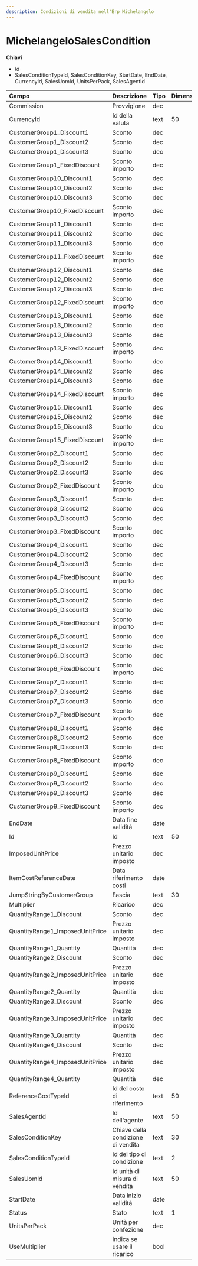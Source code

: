 ```yaml
---
description: Condizioni di vendita nell'Erp Michelangelo
---
```


# MichelangeloSalesCondition

**Chiavi**

* _Id_
* SalesConditionTypeId, SalesConditionKey, StartDate, EndDate, CurrencyId, SalesUomId, UnitsPerPack, SalesAgentId

| Campo | Descrizione | Tipo | Dimensione |
| :--- | :--- | :--- | :--- |
| Commission | Provvigione | dec |  |
| CurrencyId | Id della valuta | text | 50 |
| CustomerGroup1\_Discount1 | Sconto | dec |  |
| CustomerGroup1\_Discount2 | Sconto | dec |  |
| CustomerGroup1\_Discount3 | Sconto | dec |  |
| CustomerGroup1\_FixedDiscount | Sconto importo | dec |  |
| CustomerGroup10\_Discount1 | Sconto | dec |  |
| CustomerGroup10\_Discount2 | Sconto | dec |  |
| CustomerGroup10\_Discount3 | Sconto | dec |  |
| CustomerGroup10\_FixedDiscount | Sconto importo | dec |  |
| CustomerGroup11\_Discount1 | Sconto | dec |  |
| CustomerGroup11\_Discount2 | Sconto | dec |  |
| CustomerGroup11\_Discount3 | Sconto | dec |  |
| CustomerGroup11\_FixedDiscount | Sconto importo | dec |  |
| CustomerGroup12\_Discount1 | Sconto | dec |  |
| CustomerGroup12\_Discount2 | Sconto | dec |  |
| CustomerGroup12\_Discount3 | Sconto | dec |  |
| CustomerGroup12\_FixedDiscount | Sconto importo | dec |  |
| CustomerGroup13\_Discount1 | Sconto | dec |  |
| CustomerGroup13\_Discount2 | Sconto | dec |  |
| CustomerGroup13\_Discount3 | Sconto | dec |  |
| CustomerGroup13\_FixedDiscount | Sconto importo | dec |  |
| CustomerGroup14\_Discount1 | Sconto | dec |  |
| CustomerGroup14\_Discount2 | Sconto | dec |  |
| CustomerGroup14\_Discount3 | Sconto | dec |  |
| CustomerGroup14\_FixedDiscount | Sconto importo | dec |  |
| CustomerGroup15\_Discount1 | Sconto | dec |  |
| CustomerGroup15\_Discount2 | Sconto | dec |  |
| CustomerGroup15\_Discount3 | Sconto | dec |  |
| CustomerGroup15\_FixedDiscount | Sconto importo | dec |  |
| CustomerGroup2\_Discount1 | Sconto | dec |  |
| CustomerGroup2\_Discount2 | Sconto | dec |  |
| CustomerGroup2\_Discount3 | Sconto | dec |  |
| CustomerGroup2\_FixedDiscount | Sconto importo | dec |  |
| CustomerGroup3\_Discount1 | Sconto | dec |  |
| CustomerGroup3\_Discount2 | Sconto | dec |  |
| CustomerGroup3\_Discount3 | Sconto | dec |  |
| CustomerGroup3\_FixedDiscount | Sconto importo | dec |  |
| CustomerGroup4\_Discount1 | Sconto | dec |  |
| CustomerGroup4\_Discount2 | Sconto | dec |  |
| CustomerGroup4\_Discount3 | Sconto | dec |  |
| CustomerGroup4\_FixedDiscount | Sconto importo | dec |  |
| CustomerGroup5\_Discount1 | Sconto | dec |  |
| CustomerGroup5\_Discount2 | Sconto | dec |  |
| CustomerGroup5\_Discount3 | Sconto | dec |  |
| CustomerGroup5\_FixedDiscount | Sconto importo | dec |  |
| CustomerGroup6\_Discount1 | Sconto | dec |  |
| CustomerGroup6\_Discount2 | Sconto | dec |  |
| CustomerGroup6\_Discount3 | Sconto | dec |  |
| CustomerGroup6\_FixedDiscount | Sconto importo | dec |  |
| CustomerGroup7\_Discount1 | Sconto | dec |  |
| CustomerGroup7\_Discount2 | Sconto | dec |  |
| CustomerGroup7\_Discount3 | Sconto | dec |  |
| CustomerGroup7\_FixedDiscount | Sconto importo | dec |  |
| CustomerGroup8\_Discount1 | Sconto | dec |  |
| CustomerGroup8\_Discount2 | Sconto | dec |  |
| CustomerGroup8\_Discount3 | Sconto | dec |  |
| CustomerGroup8\_FixedDiscount | Sconto importo | dec |  |
| CustomerGroup9\_Discount1 | Sconto | dec |  |
| CustomerGroup9\_Discount2 | Sconto | dec |  |
| CustomerGroup9\_Discount3 | Sconto | dec |  |
| CustomerGroup9\_FixedDiscount | Sconto importo | dec |  |
| EndDate | Data fine validità | date |  |
| Id | Id | text | 50 |
| ImposedUnitPrice | Prezzo unitario imposto | dec |  |
| ItemCostReferenceDate | Data riferimento costi | date |  |
| JumpStringByCustomerGroup | Fascia | text | 30 |
| Multiplier | Ricarico | dec |  |
| QuantityRange1\_Discount | Sconto | dec |  |
| QuantityRange1\_ImposedUnitPrice | Prezzo unitario imposto | dec |  |
| QuantityRange1\_Quantity | Quantità | dec |  |
| QuantityRange2\_Discount | Sconto | dec |  |
| QuantityRange2\_ImposedUnitPrice | Prezzo unitario imposto | dec |  |
| QuantityRange2\_Quantity | Quantità | dec |  |
| QuantityRange3\_Discount | Sconto | dec |  |
| QuantityRange3\_ImposedUnitPrice | Prezzo unitario imposto | dec |  |
| QuantityRange3\_Quantity | Quantità | dec |  |
| QuantityRange4\_Discount | Sconto | dec |  |
| QuantityRange4\_ImposedUnitPrice | Prezzo unitario imposto | dec |  |
| QuantityRange4\_Quantity | Quantità | dec |  |
| ReferenceCostTypeId | Id del costo di riferimento | text | 50 |
| SalesAgentId | Id dell'agente | text | 50 |
| SalesConditionKey | Chiave della condizione di vendita | text | 30 |
| SalesConditionTypeId | Id del tipo di condizione | text | 2 |
| SalesUomId | Id unità di misura di vendita | text | 50 |
| StartDate | Data inizio validità | date |  |
| Status | Stato | text | 1 |
| UnitsPerPack | Unità per confezione | dec |  |
| UseMultiplier | Indica se usare il ricarico | bool |  |
